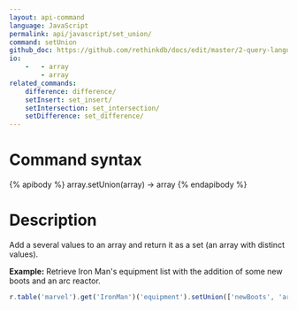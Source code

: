 ```yaml
---
layout: api-command 
language: JavaScript
permalink: api/javascript/set_union/
command: setUnion
github_doc: https://github.com/rethinkdb/docs/edit/master/2-query-language/api/javascript/document-manipulation/setUnion.md
io:
    -   - array
        - array
related_commands:
    difference: difference/
    setInsert: set_insert/
    setIntersection: set_intersection/
    setDifference: set_difference/
---
```


# Command syntax #

{% apibody %}
array.setUnion(array) &rarr; array
{% endapibody %}

# Description #

Add a several values to an array and return it as a set (an array with distinct values).

__Example:__ Retrieve Iron Man's equipment list with the addition of some new boots and an arc reactor.

```js
r.table('marvel').get('IronMan')('equipment').setUnion(['newBoots', 'arc_reactor']).run(conn, callback)
```

